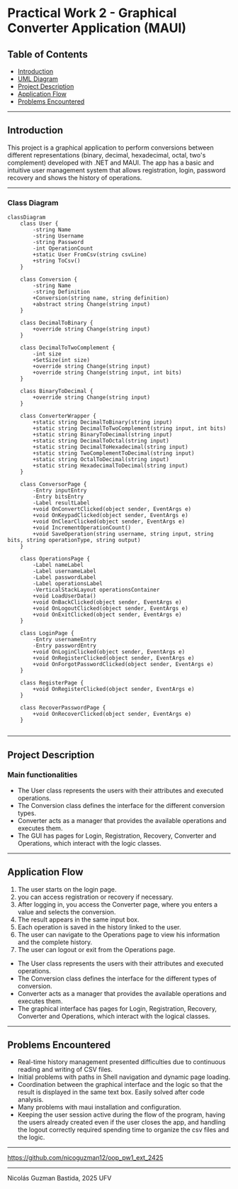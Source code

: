 # Practical Work 2 - Graphical Converter Application (MAUI)

## Table of Contents
- [Introduction](#introduction)  
- [UML Diagram](#uml-diagram)  
- [Project Description](#project-description)  
- [Application Flow](#application-flow)  
- [Problems Encountered](#problems-encountered)  

---

## Introduction

This project is a graphical application to perform conversions between different representations (binary, decimal, hexadecimal, octal, two's complement) developed with .NET and MAUI. The app has a basic and intuitive user management system that allows registration, login, password recovery and shows the history of operations.

---

### Class Diagram

```mermaid
classDiagram
    class User {
        -string Name
        -string Username
        -string Password
        -int OperationCount
        +static User FromCsv(string csvLine)
        +string ToCsv()
    }

    class Conversion {
        -string Name
        -string Definition
        +Conversion(string name, string definition)
        +abstract string Change(string input)
    }

    class DecimalToBinary {
        +override string Change(string input)
    }

    class DecimalToTwoComplement {
        -int size
        +SetSize(int size)
        +override string Change(string input)
        +override string Change(string input, int bits)
    }

    class BinaryToDecimal {
        +override string Change(string input)
    }

    class ConverterWrapper {
        +static string DecimalToBinary(string input)
        +static string DecimalToTwoComplement(string input, int bits)
        +static string BinaryToDecimal(string input)
        +static string DecimalToOctal(string input)
        +static string DecimalToHexadecimal(string input)
        +static string TwoComplementToDecimal(string input)
        +static string OctalToDecimal(string input)
        +static string HexadecimalToDecimal(string input)
    }

    class ConversorPage {
        -Entry inputEntry
        -Entry bitsEntry
        -Label resultLabel
        +void OnConvertClicked(object sender, EventArgs e)
        +void OnKeypadClicked(object sender, EventArgs e)
        +void OnClearClicked(object sender, EventArgs e)
        +void IncrementOperationCount()
        +void SaveOperation(string username, string input, string bits, string operationType, string output)
    }

    class OperationsPage {
        -Label nameLabel
        -Label usernameLabel
        -Label passwordLabel
        -Label operationsLabel
        -VerticalStackLayout operationsContainer
        +void LoadUserData()
        +void OnBackClicked(object sender, EventArgs e)
        +void OnLogoutClicked(object sender, EventArgs e)
        +void OnExitClicked(object sender, EventArgs e)
    }

    class LoginPage {
        -Entry usernameEntry
        -Entry passwordEntry
        +void OnLoginClicked(object sender, EventArgs e)
        +void OnRegisterClicked(object sender, EventArgs e)
        +void OnForgotPasswordClicked(object sender, EventArgs e)
    }

    class RegisterPage {
        +void OnRegisterClicked(object sender, EventArgs e)
    }

    class RecoverPasswordPage {
        +void OnRecoverClicked(object sender, EventArgs e)
    }


```

---

## Project Description

### Main functionalities

- The User class represents the users with their attributes and executed operations.
- The Conversion class defines the interface for the different conversion types.
- Converter acts as a manager that provides the available operations and executes them.
- The GUI has pages for Login, Registration, Recovery, Converter and Operations, which interact with the logic classes.

---

## Application Flow

1. The user starts on the login page.  
2. you can access registration or recovery if necessary.  
3. After logging in, you access the Converter page, where you enters a value and selects the conversion.  
4. The result appears in the same input box.  
5. Each operation is saved in the history linked to the user.  
6. The user can navigate to the Operations page to view his information and the complete history.  
7. The user can logout or exit from the Operations page.  
- The User class represents the users with their attributes and executed operations.  
- The Conversion class defines the interface for the different types of conversion.    
- Converter acts as a manager that provides the available operations and executes them.  
- The graphical interface has pages for Login, Registration, Recovery, Converter and Operations, which interact with the logical classes.

---

## Problems Encountered

- Real-time history management presented difficulties due to continuous reading and writing of CSV files.  
- Initial problems with paths in Shell navigation and dynamic page loading.
- Coordination between the graphical interface and the logic so that the result is displayed in the same text box. Easily solved after code analysis.
- Many problems with maui installation and configuration.
- Keeping the user session active during the flow of the program, having the users already created even if the user closes the app, and handling the logout correctly required spending time to organize the csv files and the logic.
---

  
https://github.com/nicoguzman12/oop_pw1_ext_2425

---

 Nicolás Guzman Bastida, 2025 UFV  

